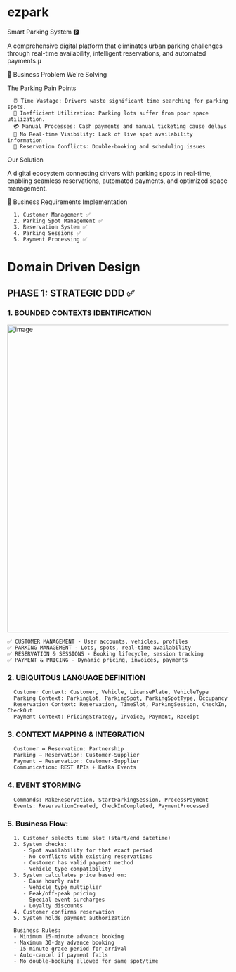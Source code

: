 # ezpark
Smart Parking System 🅿️

A comprehensive digital platform that eliminates urban parking challenges through real-time availability, intelligent reservations, and automated payments.µ

🎯 Business Problem We're Solving

The Parking Pain Points

      ⏰ Time Wastage: Drivers waste significant time searching for parking spots.
      🚗 Inefficient Utilization: Parking lots suffer from poor space utilization.
      💳 Manual Processes: Cash payments and manual ticketing cause delays
      👻 No Real-time Visibility: Lack of live spot availability information
      📅 Reservation Conflicts: Double-booking and scheduling issues

Our Solution

A digital ecosystem connecting drivers with parking spots in real-time, enabling seamless reservations, automated payments, and optimized space management.

🏢 Business Requirements Implementation

      1. Customer Management ✅
      2. Parking Spot Management ✅
      3. Reservation System ✅
      4. Parking Sessions ✅
      5. Payment Processing ✅


# Domain Driven Design

## PHASE 1: STRATEGIC DDD  ✅

### 1. BOUNDED CONTEXTS IDENTIFICATION
   <img width="700" height="700" alt="image" src="https://github.com/user-attachments/assets/5eec46be-b5d7-4386-93f9-e1f49bc55589" />

    ✅ CUSTOMER MANAGEMENT - User accounts, vehicles, profiles 
    ✅ PARKING MANAGEMENT - Lots, spots, real-time availability  
    ✅ RESERVATION & SESSIONS - Booking lifecycle, session tracking
    ✅ PAYMENT & PRICING - Dynamic pricing, invoices, payments

### 2. UBIQUITOUS LANGUAGE DEFINITION
      Customer Context: Customer, Vehicle, LicensePlate, VehicleType
      Parking Context: ParkingLot, ParkingSpot, ParkingSpotType, Occupancy
      Reservation Context: Reservation, TimeSlot, ParkingSession, CheckIn, CheckOut
      Payment Context: PricingStrategy, Invoice, Payment, Receipt

### 3. CONTEXT MAPPING & INTEGRATION

      Customer ↔ Reservation: Partnership
      Parking → Reservation: Customer-Supplier  
      Payment → Reservation: Customer-Supplier
      Communication: REST APIs + Kafka Events

### 4. EVENT STORMING

      Commands: MakeReservation, StartParkingSession, ProcessPayment
      Events: ReservationCreated, CheckInCompleted, PaymentProcessed

### 5. Business Flow:
      1. Customer selects time slot (start/end datetime)
      2. System checks:
         - Spot availability for that exact period
         - No conflicts with existing reservations
         - Customer has valid payment method
         - Vehicle type compatibility
      3. System calculates price based on:
         - Base hourly rate
         - Vehicle type multiplier
         - Peak/off-peak pricing
         - Special event surcharges
         - Loyalty discounts
      4. Customer confirms reservation
      5. System holds payment authorization

      Business Rules:
      - Minimum 15-minute advance booking
      - Maximum 30-day advance booking
      - 15-minute grace period for arrival
      - Auto-cancel if payment fails
      - No double-booking allowed for same spot/time

